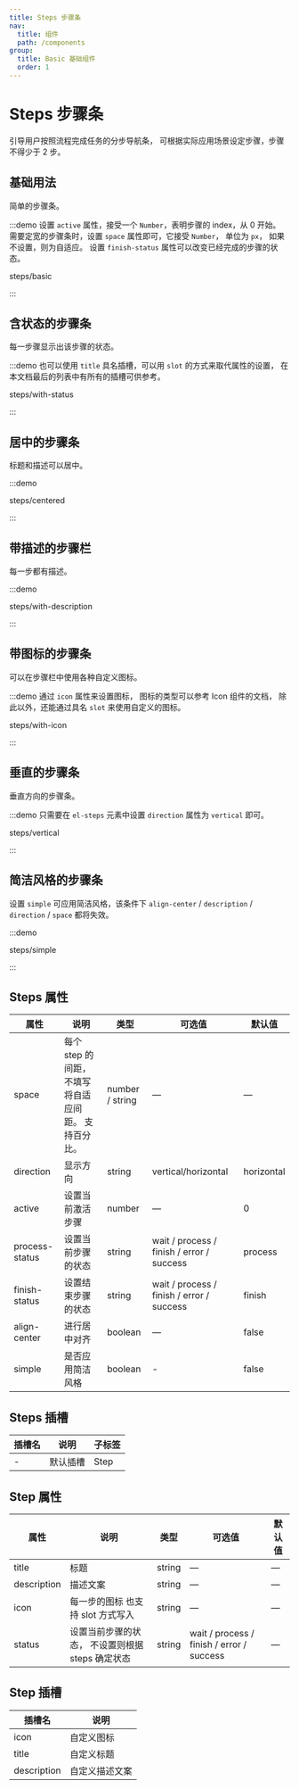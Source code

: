 ```yaml
---
title: Steps 步骤条
nav:
  title: 组件
  path: /components
group:
  title: Basic 基础组件
  order: 1
---
```

# Steps 步骤条

引导用户按照流程完成任务的分步导航条， 可根据实际应用场景设定步骤，步骤不得少于 2 步。

## 基础用法

简单的步骤条。

:::demo 设置 `active` 属性，接受一个 `Number`，表明步骤的 index，从 0 开始。 需要定宽的步骤条时，设置 `space` 属性即可，它接受 `Number`， 单位为 `px`， 如果不设置，则为自适应。 设置 `finish-status` 属性可以改变已经完成的步骤的状态。

steps/basic

:::

## 含状态的步骤条

每一步骤显示出该步骤的状态。

:::demo 也可以使用 `title` 具名插槽，可以用 `slot` 的方式来取代属性的设置， 在本文档最后的列表中有所有的插槽可供参考。

steps/with-status

:::

## 居中的步骤条

标题和描述可以居中。

:::demo

steps/centered

:::

## 带描述的步骤栏

每一步都有描述。

:::demo

steps/with-description

:::

## 带图标的步骤条

可以在步骤栏中使用各种自定义图标。

:::demo 通过 `icon` 属性来设置图标， 图标的类型可以参考 Icon 组件的文档， 除此以外，还能通过具名 `slot` 来使用自定义的图标。

steps/with-icon

:::

## 垂直的步骤条

垂直方向的步骤条。

:::demo 只需要在 `el-steps` 元素中设置 `direction` 属性为 `vertical` 即可。

steps/vertical

:::

## 简洁风格的步骤条

设置 `simple` 可应用简洁风格，该条件下 `align-center` / `description` / `direction` / `space` 都将失效。

:::demo

steps/simple

:::

## Steps 属性

| 属性             | 说明                            | 类型              | 可选值                                       | 默认值        |
| -------------- | ----------------------------- | --------------- | ----------------------------------------- | ---------- |
| space          | 每个 step 的间距，不填写将自适应间距。 支持百分比。 | number / string | —                                         | —          |
| direction      | 显示方向                          | string          | vertical/horizontal                       | horizontal |
| active         | 设置当前激活步骤                      | number          | —                                         | 0          |
| process-status | 设置当前步骤的状态                     | string          | wait / process / finish / error / success | process    |
| finish-status  | 设置结束步骤的状态                     | string          | wait / process / finish / error / success | finish     |
| align-center   | 进行居中对齐                        | boolean         | —                                         | false      |
| simple         | 是否应用简洁风格                      | boolean         | -                                         | false      |

## Steps 插槽

| 插槽名 | 说明   | 子标签  |
| --- | ---- | ---- |
| -   | 默认插槽 | Step |

## Step 属性

| 属性          | 说明                           | 类型     | 可选值                                       | 默认值 |
| ----------- | ---------------------------- | ------ | ----------------------------------------- | --- |
| title       | 标题                           | string | —                                         | —   |
| description | 描述文案                         | string | —                                         | —   |
| icon        | 每一步的图标 也支持 slot 方式写入         | string | —                                         | —   |
| status      | 设置当前步骤的状态， 不设置则根据 steps 确定状态 | string | wait / process / finish / error / success | —   |

## Step 插槽

| 插槽名         | 说明      |
| ----------- | ------- |
| icon        | 自定义图标   |
| title       | 自定义标题   |
| description | 自定义描述文案 |
